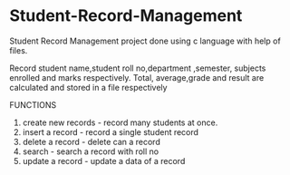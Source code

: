 # Student-Record-Management

Student Record Management project done using c language with help of files.

Record student name,student roll no,department ,semester, subjects enrolled and marks respectively.
Total, average,grade and result are calculated and stored in a file respectively

FUNCTIONS 
1. create new records - record many students at once.
2. insert a record - record a single student record
3. delete a record - delete can a record
4. search - search a record with roll no
5. update a record - update a data of a record
